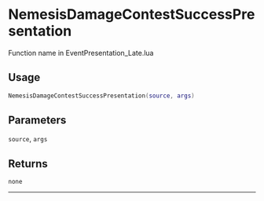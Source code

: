 # NemesisDamageContestSuccessPresentation
Function name in EventPresentation_Late.lua
## Usage
```lua
NemesisDamageContestSuccessPresentation(source, args)
```
## Parameters
`source`, `args`
## Returns
`none`

---